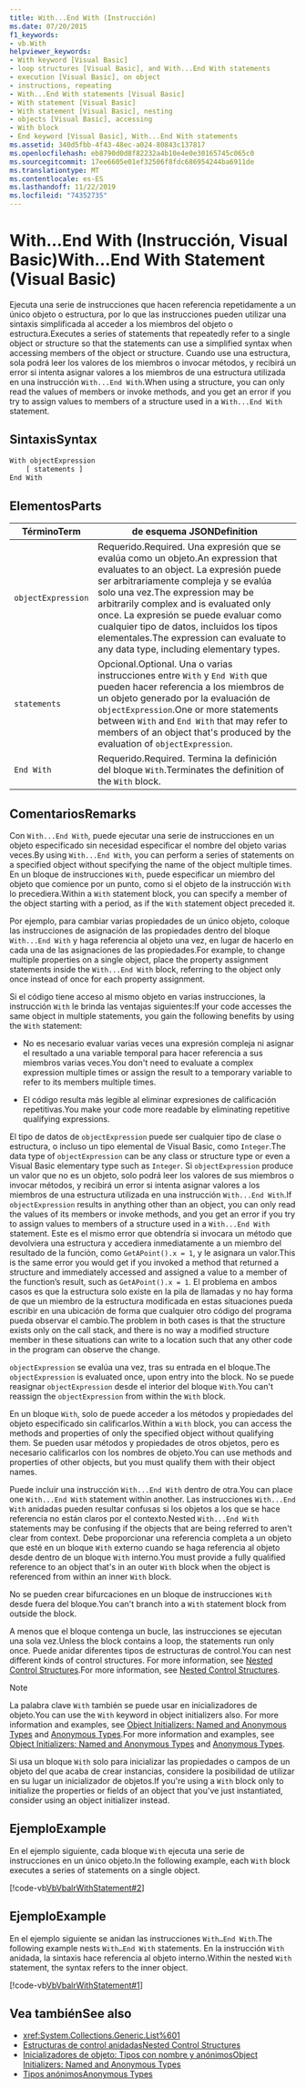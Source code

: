```yaml
---
title: With...End With (Instrucción)
ms.date: 07/20/2015
f1_keywords:
- vb.With
helpviewer_keywords:
- With keyword [Visual Basic]
- loop structures [Visual Basic], and With...End With statements
- execution [Visual Basic], on object
- instructions, repeating
- With...End With statements [Visual Basic]
- With statement [Visual Basic]
- With statement [Visual Basic], nesting
- objects [Visual Basic], accessing
- With block
- End keyword [Visual Basic], With...End With statements
ms.assetid: 340d5fbb-4f43-48ec-a024-80843c137817
ms.openlocfilehash: eb8790d0d8f82232a4b10e4e0e30165745c065c0
ms.sourcegitcommit: 17ee6605e01ef32506f8fdc686954244ba6911de
ms.translationtype: MT
ms.contentlocale: es-ES
ms.lasthandoff: 11/22/2019
ms.locfileid: "74352735"
---
```

# <a name="withend-with-statement-visual-basic"></a><span data-ttu-id="3ebee-102">With...End With (Instrucción, Visual Basic)</span><span class="sxs-lookup"><span data-stu-id="3ebee-102">With...End With Statement (Visual Basic)</span></span>

<span data-ttu-id="3ebee-103">Ejecuta una serie de instrucciones que hacen referencia repetidamente a un único objeto o estructura, por lo que las instrucciones pueden utilizar una sintaxis simplificada al acceder a los miembros del objeto o estructura.</span><span class="sxs-lookup"><span data-stu-id="3ebee-103">Executes a series of statements that repeatedly refer to a single object or structure so that the statements can use a simplified syntax when accessing members of the object or structure.</span></span>  <span data-ttu-id="3ebee-104">Cuando use una estructura, sola podrá leer los valores de los miembros o invocar métodos, y recibirá un error si intenta asignar valores a los miembros de una estructura utilizada en una instrucción `With...End With`.</span><span class="sxs-lookup"><span data-stu-id="3ebee-104">When using a structure, you can only read the values of members or invoke methods, and you get an error if you try to assign values to members of a structure used in a `With...End With` statement.</span></span>

## <a name="syntax"></a><span data-ttu-id="3ebee-105">Sintaxis</span><span class="sxs-lookup"><span data-stu-id="3ebee-105">Syntax</span></span>

```vb
With objectExpression
    [ statements ]
End With
```

## <a name="parts"></a><span data-ttu-id="3ebee-106">Elementos</span><span class="sxs-lookup"><span data-stu-id="3ebee-106">Parts</span></span>

|<span data-ttu-id="3ebee-107">Término</span><span class="sxs-lookup"><span data-stu-id="3ebee-107">Term</span></span>|<span data-ttu-id="3ebee-108">de esquema JSON</span><span class="sxs-lookup"><span data-stu-id="3ebee-108">Definition</span></span>|
|---|---|
|`objectExpression`|<span data-ttu-id="3ebee-109">Requerido.</span><span class="sxs-lookup"><span data-stu-id="3ebee-109">Required.</span></span> <span data-ttu-id="3ebee-110">Una expresión que se evalúa como un objeto.</span><span class="sxs-lookup"><span data-stu-id="3ebee-110">An expression that evaluates to an object.</span></span> <span data-ttu-id="3ebee-111">La expresión puede ser arbitrariamente compleja y se evalúa solo una vez.</span><span class="sxs-lookup"><span data-stu-id="3ebee-111">The expression may be arbitrarily complex and is evaluated only once.</span></span> <span data-ttu-id="3ebee-112">La expresión se puede evaluar como cualquier tipo de datos, incluidos los tipos elementales.</span><span class="sxs-lookup"><span data-stu-id="3ebee-112">The expression can evaluate to any data type, including elementary types.</span></span>|
|`statements`|<span data-ttu-id="3ebee-113">Opcional.</span><span class="sxs-lookup"><span data-stu-id="3ebee-113">Optional.</span></span> <span data-ttu-id="3ebee-114">Una o varias instrucciones entre `With` y `End With` que pueden hacer referencia a los miembros de un objeto generado por la evaluación de `objectExpression`.</span><span class="sxs-lookup"><span data-stu-id="3ebee-114">One or more statements between `With` and `End With` that may refer to members of an object that's produced by the evaluation of `objectExpression`.</span></span>|
|`End With`|<span data-ttu-id="3ebee-115">Requerido.</span><span class="sxs-lookup"><span data-stu-id="3ebee-115">Required.</span></span> <span data-ttu-id="3ebee-116">Termina la definición del bloque `With`.</span><span class="sxs-lookup"><span data-stu-id="3ebee-116">Terminates the definition of the `With` block.</span></span>|

## <a name="remarks"></a><span data-ttu-id="3ebee-117">Comentarios</span><span class="sxs-lookup"><span data-stu-id="3ebee-117">Remarks</span></span>

<span data-ttu-id="3ebee-118">Con `With...End With`, puede ejecutar una serie de instrucciones en un objeto especificado sin necesidad especificar el nombre del objeto varias veces.</span><span class="sxs-lookup"><span data-stu-id="3ebee-118">By using `With...End With`, you can perform a series of statements on a specified object without specifying the name of the object multiple times.</span></span> <span data-ttu-id="3ebee-119">En un bloque de instrucciones `With`, puede especificar un miembro del objeto que comience por un punto, como si el objeto de la instrucción `With` lo precediera.</span><span class="sxs-lookup"><span data-stu-id="3ebee-119">Within a `With` statement block, you can specify a member of the object starting with a period, as if the `With` statement object preceded it.</span></span>

<span data-ttu-id="3ebee-120">Por ejemplo, para cambiar varias propiedades de un único objeto, coloque las instrucciones de asignación de las propiedades dentro del bloque `With...End With` y haga referencia al objeto una vez, en lugar de hacerlo en cada una de las asignaciones de las propiedades.</span><span class="sxs-lookup"><span data-stu-id="3ebee-120">For example, to change multiple properties on a single object, place the property assignment statements inside the `With...End With` block, referring to the object only once instead of once for each property assignment.</span></span>

<span data-ttu-id="3ebee-121">Si el código tiene acceso al mismo objeto en varias instrucciones, la instrucción `With` le brinda las ventajas siguientes:</span><span class="sxs-lookup"><span data-stu-id="3ebee-121">If your code accesses the same object in multiple statements, you gain the following benefits by using the `With` statement:</span></span>

- <span data-ttu-id="3ebee-122">No es necesario evaluar varias veces una expresión compleja ni asignar el resultado a una variable temporal para hacer referencia a sus miembros varias veces.</span><span class="sxs-lookup"><span data-stu-id="3ebee-122">You don't need to evaluate a complex expression multiple times or assign the result to a temporary variable to refer to its members multiple times.</span></span>

- <span data-ttu-id="3ebee-123">El código resulta más legible al eliminar expresiones de calificación repetitivas.</span><span class="sxs-lookup"><span data-stu-id="3ebee-123">You make your code more readable by eliminating repetitive qualifying expressions.</span></span>

<span data-ttu-id="3ebee-124">El tipo de datos de `objectExpression` puede ser cualquier tipo de clase o estructura, o incluso un tipo elemental de Visual Basic, como `Integer`.</span><span class="sxs-lookup"><span data-stu-id="3ebee-124">The data type of `objectExpression` can be any class or structure type or even a Visual Basic elementary type such as `Integer`.</span></span>  <span data-ttu-id="3ebee-125">Si `objectExpression` produce un valor que no es un objeto, solo podrá leer los valores de sus miembros o invocar métodos, y recibirá un error si intenta asignar valores a los miembros de una estructura utilizada en una instrucción `With...End With`.</span><span class="sxs-lookup"><span data-stu-id="3ebee-125">If `objectExpression` results in anything other than an object, you can only read the values of its members or invoke methods, and you get an error if you try to assign values to members of a structure used in a `With...End With` statement.</span></span>  <span data-ttu-id="3ebee-126">Este es el mismo error que obtendría si invocara un método que devolviera una estructura y accediera inmediatamente a un miembro del resultado de la función, como `GetAPoint().x = 1`, y le asignara un valor.</span><span class="sxs-lookup"><span data-stu-id="3ebee-126">This is the same error you would get if you invoked a method that returned a structure and immediately accessed and assigned a value to a member of the function’s result, such as `GetAPoint().x = 1`.</span></span>  <span data-ttu-id="3ebee-127">El problema en ambos casos es que la estructura solo existe en la pila de llamadas y no hay forma de que un miembro de la estructura modificada en estas situaciones pueda escribir en una ubicación de forma que cualquier otro código del programa pueda observar el cambio.</span><span class="sxs-lookup"><span data-stu-id="3ebee-127">The problem in both cases is that the structure exists only on the call stack, and there is no way a modified structure member in these situations can write to  a location such that any other code in the program can observe the change.</span></span>

<span data-ttu-id="3ebee-128">`objectExpression` se evalúa una vez, tras su entrada en el bloque.</span><span class="sxs-lookup"><span data-stu-id="3ebee-128">The `objectExpression` is evaluated once, upon entry into the block.</span></span> <span data-ttu-id="3ebee-129">No se puede reasignar `objectExpression` desde el interior del bloque `With`.</span><span class="sxs-lookup"><span data-stu-id="3ebee-129">You can't reassign the `objectExpression` from within the `With` block.</span></span>

<span data-ttu-id="3ebee-130">En un bloque `With`, solo de puede acceder a los métodos y propiedades del objeto especificado sin calificarlos.</span><span class="sxs-lookup"><span data-stu-id="3ebee-130">Within a `With` block, you can access the methods and properties of only the specified object without qualifying them.</span></span> <span data-ttu-id="3ebee-131">Se pueden usar métodos y propiedades de otros objetos, pero es necesario calificarlos con los nombres de objeto.</span><span class="sxs-lookup"><span data-stu-id="3ebee-131">You can use methods and properties of other objects, but you must qualify them with their object names.</span></span>

<span data-ttu-id="3ebee-132">Puede incluir una instrucción `With...End With` dentro de otra.</span><span class="sxs-lookup"><span data-stu-id="3ebee-132">You can place one `With...End With` statement within another.</span></span> <span data-ttu-id="3ebee-133">Las instrucciones `With...End With` anidadas pueden resultar confusas si los objetos a los que se hace referencia no están claros por el contexto.</span><span class="sxs-lookup"><span data-stu-id="3ebee-133">Nested `With...End With` statements may be confusing if the objects that are being referred to aren't clear from context.</span></span> <span data-ttu-id="3ebee-134">Debe proporcionar una referencia completa a un objeto que esté en un bloque `With` externo cuando se haga referencia al objeto desde dentro de un bloque `With` interno.</span><span class="sxs-lookup"><span data-stu-id="3ebee-134">You must provide a fully qualified reference to an object that's in an outer `With` block when the object is referenced from within an inner `With` block.</span></span>

<span data-ttu-id="3ebee-135">No se pueden crear bifurcaciones en un bloque de instrucciones `With` desde fuera del bloque.</span><span class="sxs-lookup"><span data-stu-id="3ebee-135">You can't branch into a `With` statement block from outside the block.</span></span>

<span data-ttu-id="3ebee-136">A menos que el bloque contenga un bucle, las instrucciones se ejecutan una sola vez.</span><span class="sxs-lookup"><span data-stu-id="3ebee-136">Unless the block contains a loop, the statements run only once.</span></span> <span data-ttu-id="3ebee-137">Puede anidar diferentes tipos de estructuras de control.</span><span class="sxs-lookup"><span data-stu-id="3ebee-137">You can nest different kinds of control structures.</span></span> <span data-ttu-id="3ebee-138">For more information, see [Nested Control Structures](../../../visual-basic/programming-guide/language-features/control-flow/nested-control-structures.md).</span><span class="sxs-lookup"><span data-stu-id="3ebee-138">For more information, see [Nested Control Structures](../../../visual-basic/programming-guide/language-features/control-flow/nested-control-structures.md).</span></span>

> [!NOTE]
> <span data-ttu-id="3ebee-139">La palabra clave `With` también se puede usar en inicializadores de objeto.</span><span class="sxs-lookup"><span data-stu-id="3ebee-139">You can use the `With` keyword in object initializers also.</span></span> <span data-ttu-id="3ebee-140">For more information and examples, see [Object Initializers: Named and Anonymous Types](../../../visual-basic/programming-guide/language-features/objects-and-classes/object-initializers-named-and-anonymous-types.md) and [Anonymous Types](../../../visual-basic/programming-guide/language-features/objects-and-classes/anonymous-types.md).</span><span class="sxs-lookup"><span data-stu-id="3ebee-140">For more information and examples, see [Object Initializers: Named and Anonymous Types](../../../visual-basic/programming-guide/language-features/objects-and-classes/object-initializers-named-and-anonymous-types.md) and [Anonymous Types](../../../visual-basic/programming-guide/language-features/objects-and-classes/anonymous-types.md).</span></span>
>
> <span data-ttu-id="3ebee-141">Si usa un bloque `With` solo para inicializar las propiedades o campos de un objeto del que acaba de crear instancias, considere la posibilidad de utilizar en su lugar un inicializador de objetos.</span><span class="sxs-lookup"><span data-stu-id="3ebee-141">If you're using a `With` block only to initialize the properties or fields of an object that you've just instantiated, consider using an object initializer instead.</span></span>

## <a name="example"></a><span data-ttu-id="3ebee-142">Ejemplo</span><span class="sxs-lookup"><span data-stu-id="3ebee-142">Example</span></span>

<span data-ttu-id="3ebee-143">En el ejemplo siguiente, cada bloque `With` ejecuta una serie de instrucciones en un único objeto.</span><span class="sxs-lookup"><span data-stu-id="3ebee-143">In the following example, each `With` block executes a series of statements on a single object.</span></span>

[!code-vb[VbVbalrWithStatement#2](~/samples/snippets/visualbasic/VS_Snippets_VBCSharp/vbvbalrwithstatement/vb/mainwindow.xaml.vb#2)]

## <a name="example"></a><span data-ttu-id="3ebee-144">Ejemplo</span><span class="sxs-lookup"><span data-stu-id="3ebee-144">Example</span></span>

<span data-ttu-id="3ebee-145">En el ejemplo siguiente se anidan las instrucciones `With…End With`.</span><span class="sxs-lookup"><span data-stu-id="3ebee-145">The following example nests `With…End With` statements.</span></span> <span data-ttu-id="3ebee-146">En la instrucción `With` anidada, la sintaxis hace referencia al objeto interno.</span><span class="sxs-lookup"><span data-stu-id="3ebee-146">Within the nested `With` statement, the syntax refers to the inner object.</span></span>

[!code-vb[VbVbalrWithStatement#1](~/samples/snippets/visualbasic/VS_Snippets_VBCSharp/vbvbalrwithstatement/vb/mainwindow.xaml.vb#1)]

## <a name="see-also"></a><span data-ttu-id="3ebee-147">Vea también</span><span class="sxs-lookup"><span data-stu-id="3ebee-147">See also</span></span>

- <xref:System.Collections.Generic.List%601>
- [<span data-ttu-id="3ebee-148">Estructuras de control anidadas</span><span class="sxs-lookup"><span data-stu-id="3ebee-148">Nested Control Structures</span></span>](../../../visual-basic/programming-guide/language-features/control-flow/nested-control-structures.md)
- [<span data-ttu-id="3ebee-149">Inicializadores de objeto: Tipos con nombre y anónimos</span><span class="sxs-lookup"><span data-stu-id="3ebee-149">Object Initializers: Named and Anonymous Types</span></span>](../../../visual-basic/programming-guide/language-features/objects-and-classes/object-initializers-named-and-anonymous-types.md)
- [<span data-ttu-id="3ebee-150">Tipos anónimos</span><span class="sxs-lookup"><span data-stu-id="3ebee-150">Anonymous Types</span></span>](../../../visual-basic/programming-guide/language-features/objects-and-classes/anonymous-types.md)
